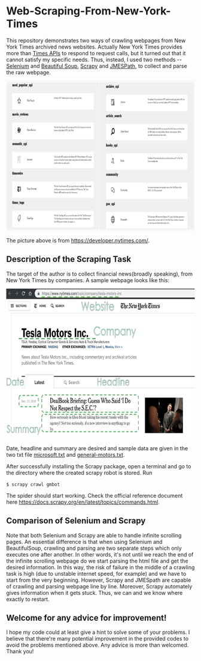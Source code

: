 # Web-Scraping-From-New-York-Times

This repository demonstrates two ways of crawling webpages from  New York Times archived news websites. 
Actually New York Times provides more than [Times APIs](https://developer.nytimes.com/) to respond to request calls, but it turned out that it cannot satisfy my specific needs. Thus, instead, I used two methods -- [Selenium](https://selenium-python.readthedocs.io/) and [Beautiful Soup](https://www.crummy.com/software/BeautifulSoup/bs4/doc/), [Scrapy](https://scrapy.org/) and [JMESPath](http://jmespath.org/), to collect and parse the raw webpage. 


<img src = "New York Times APIs At A Glance.png" height = "400">


The picture above is from https://developer.nytimes.com/.

## Description of the Scraping Task
The target of the author is to collect financial news(broadly speaking), from New York Times by companies. A sample webpage looks like this:


<img src = "Sample Webpage.jpg" height = "400">


Date, headline and summary are desired and sample data are given in the two txt file [microsoft.txt](../master/microsoft.txt) and [general-motors.txt](../master/general-motors.txt).

After successfully installing the Scrapy package, open a terminal and go to the directory where the created scrapy robot is stored. Run 
```
$ scrapy crawl gmbot
```
The spider should start working. Check the official reference document here https://docs.scrapy.org/en/latest/topics/commands.html.

## Comparison of Selenium and Scrapy

Note that both Selenium and Scrapy are able to handle infinite scrolling pages. An essential difference is that when using Selenium and BeautifulSoup, crawling and parsing are two separate steps which only executes one after another. In other words, it's not until we reach the end of the infinite scrolling webpage do we start parsing the html file and get the desired information. In this way, the risk of failure in the middle of a crawling task is high (due to unstable internet speed, for example) and we have to start from the very beginning. However, Scrapy and JMESpath are capable of crawling and parsing webpage line by line. Moreover, Scrapy automately gives information when it gets stuck. Thus, we can and we know where exactly to restart. 


## Welcome for any advice for improvement!
I hope my code could at least give a hint to solve some of your problems.
I believe that there're many potential improvement in the provided codes to avoid the problems mentioned above. 
Any advice is more than welcomed. Thank you!

